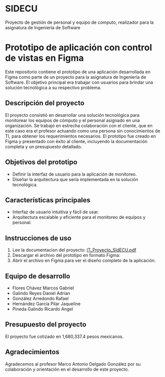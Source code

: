 # SIDECU
Proyecto de gestión de personal y equipo de computo, realizador para la asignatura de Ingeniería de Software

# Prototipo de aplicación con control de vistas en Figma

Este repositorio contiene el prototipo de una aplicación desarrollada en Figma como parte de un proyecto para la asignatura de Ingeniería de Software. El objetivo principal era trabajar con usuarios para brindar una solución tecnológica a su respectivo problema.

## Descripción del proyecto
El proyecto consistió en desarrollar una solución tecnológica para monitorear los equipos de cómputo y el personal asignado en una organización. Se trabajó en estrecha colaboración con el cliente, que en este caso era el profesor actuando como una persona sin conocimientos de TI, para obtener los requerimientos necesarios. El prototipo fue creado en Figma y presentado con éxito al cliente, incluyendo la documentación completa y un presupuesto detallado.

## Objetivos del prototipo
- Definir la interfaz de usuario para la aplicación de monitoreo.
- Diseñar la arquitectura que sería implementada en la solución tecnológica.

## Características principales
- Interfaz de usuario intuitiva y fácil de usar.
- Arquitectura escalable y eficiente para el monitoreo de equipos y personal.

## Instrucciones de uso
1. Lee la documentacion del proyecto:  [IT_Proyecto_SIdECU.pdf](https://github.com/DanielGalindoDev/SIDECU/files/15043805/IT_Proyecto_SIdECU.pdf)
1. Descargar el archivo del prototipo en formato Figma: 
3. Abrir el archivo en Figma para ver el diseño completo de la aplicación.

## Equipo de desarrollo
- Flores Chávez Marcos Gabriel
- Galindo Reyes Daniel Adrian
- González Arredondo Rafael
- Hernández García Pilar Jaqueline
- Pineda Galindo Ricardo Angel

## Presupuesto del proyecto
El proyecto fue cotizado en 1,680,337.4 pesos mexicanos.

## Agradecimientos
Agradecemos al profesor Marco Antonio Delgado González por su colaboración y orientación en el desarrollo de este proyecto.

